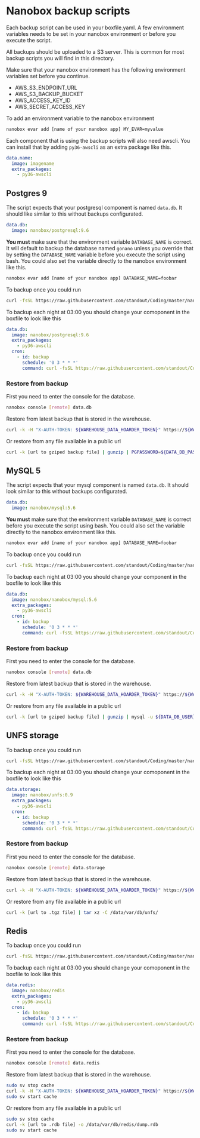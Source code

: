 # Nanobox backup scripts

Each backup script can be used in your boxfile.yaml. A few environment
variables needs to be set in your nanobox environment or before you execute the
script.

All backups should be uploaded to a S3 server. This is common for most backup
scripts you will find in this directory.

Make sure that your nanobox environment has the following environment variables
set before you continue.

- AWS_S3_ENDPOINT_URL
- AWS_S3_BACKUP_BUCKET
- AWS_ACCESS_KEY_ID
- AWS_SECRET_ACCESS_KEY

To add an environment variable to the nanobox environment

```bash
nanobox evar add [name of your nanobox app] MY_EVAR=myvalue
```

Each component that is using the backup scripts will also need awscli. You can install that by adding `py36-awscli` as an extra package like this.

```yaml
data.name:
  image: imagename
  extra_packages:
    - py36-awscli
```

## Postgres 9

The script expects that your postgresql component is named `data.db`. It should
like similar to this without backups configurated.

```yaml
data.db:
  image: nanobox/postgresql:9.6
```

**You must** make sure that the environment variable `DATABASE_NAME` is correct. It will default to backup the database named `gonano` unless you override that by setting the `DATABASE_NAME` variable before you execute the script using bash. You could also set the variable directly to the nanobox environment like this.

```bash
nanobox evar add [name of your nanobox app] DATABASE_NAME=foobar
```

To backup once you could run

```bash
curl -fsSL https://raw.githubusercontent.com/standout/Coding/master/nanobox/backup-scripts/postgres9.sh | DATABASE_NAME=foobar bash
```

To backup each night at 03:00 you should change your comoponent in the boxfile to look like this

```yaml
data.db:
  image: nanobox/postgresql:9.6
  extra_packages:
    - py36-awscli
  cron:
    - id: backup
      schedule: '0 3 * * *'
      command: curl -fsSL https://raw.githubusercontent.com/standout/Coding/master/nanobox/backup-scripts/postgres9.sh | DATABASE_NAME=foobar bash
```

### Restore from backup

First you need to enter the console for the database.

```bash
nanobox console [remote] data.db
```

Restore from latest backup that is stored in the warehouse.

```bash
curl -k -H "X-AUTH-TOKEN: ${WAREHOUSE_DATA_HOARDER_TOKEN}" https://${WAREHOUSE_DATA_HOARDER_HOST}:7410/blobs/backup-${HOSTNAME}-{date}.sql.gz | gunzip | PGPASSWORD=${DATA_DB_PASS} pg_restore -U ${DATA_DB_USER} -d ${DATABASE_NAME} -w -Fc -O
```

Or restore from any file available in a public url

```bash
curl -k [url to gziped backup file] | gunzip | PGPASSWORD=${DATA_DB_PASS} pg_restore -U ${DATA_DB_USER} -d ${DATABASE_NAME} -w -Fc -O
```

## MySQL 5

The script expects that your mysql component is named `data.db`. It should
look similar to this without backups configurated.

```yaml
data.db:
  image: nanobox/mysql:5.6
```

**You must** make sure that the environment variable `DATABASE_NAME` is correct before you execute the script using bash. You could also set the variable directly to the nanobox environment like this.

```bash
nanobox evar add [name of your nanobox app] DATABASE_NAME=foobar
```

To backup once you could run

```bash
curl -fsSL https://raw.githubusercontent.com/standout/Coding/master/nanobox/backup-scripts/mysql5.sh | DATABASE_NAME=foobar bash
```

To backup each night at 03:00 you should change your component in the boxfile to look like this

```yaml
data.db:
  image: nanobox/nanobox/mysql:5.6
  extra_packages:
    - py36-awscli
  cron:
    - id: backup
      schedule: '0 3 * * *'
      command: curl -fsSL https://raw.githubusercontent.com/standout/Coding/master/nanobox/backup-scripts/mysql5.sh | DATABASE_NAME=foobar bash
```

### Restore from backup

First you need to enter the console for the database.

```bash
nanobox console [remote] data.db
```

Restore from latest backup that is stored in the warehouse.

```bash
curl -k -H "X-AUTH-TOKEN: ${WAREHOUSE_DATA_HOARDER_TOKEN}" https://${WAREHOUSE_DATA_HOARDER_HOST}:7410/blobs/backup-${HOSTNAME}-{date}.sql.gz | gunzip | mysql -u ${DATA_DB_USER} -p"${DATA_DB_PASS}" ${DATABASE_NAME}
```

Or restore from any file available in a public url

```bash
curl -k [url to gziped backup file] | gunzip | mysql -u ${DATA_DB_USER} -p"${DATA_DB_PASS}" ${DATABASE_NAME}
```

## UNFS storage

To backup once you could run

```bash
curl -fsSL https://raw.githubusercontent.com/standout/Coding/master/nanobox/backup-scripts/unfs.sh | bash
```

To backup each night at 03:00 you should change your comoponent in the boxfile to look like this

```yaml
data.storage:
  image: nanobox/unfs:0.9
  extra_packages:
    - py36-awscli
  cron:
    - id: backup
      schedule: '0 3 * * *'
      command: curl -fsSL https://raw.githubusercontent.com/standout/Coding/master/nanobox/backup-scripts/unfs.sh | bash
```

### Restore from backup

First you need to enter the console for the database.

```bash
nanobox console [remote] data.storage
```

Restore from latest backup that is stored in the warehouse.

```bash
curl -k -H "X-AUTH-TOKEN: ${WAREHOUSE_DATA_HOARDER_TOKEN}" https://${WAREHOUSE_DATA_HOARDER_HOST}:7410/blobs/backup-${HOSTNAME}-{date}.tgz | tar xz -C /data/var/db/unfs/
```

Or restore from any file available in a public url

```bash
curl -k [url to .tgz file] | tar xz -C /data/var/db/unfs/
```


## Redis

To backup once you could run

```bash
curl -fsSL https://raw.githubusercontent.com/standout/Coding/master/nanobox/backup-scripts/redis.sh | bash
```

To backup each night at 03:00 you should change your comoponent in the boxfile to look like this

```yaml
data.redis:
  image: nanobox/redis
  extra_packages:
    - py36-awscli
  cron:
    - id: backup
      schedule: '0 3 * * *'
      command: curl -fsSL https://raw.githubusercontent.com/standout/Coding/master/nanobox/backup-scripts/redis.sh | bash
```

### Restore from backup

First you need to enter the console for the database.

```bash
nanobox console [remote] data.redis
```

Restore from latest backup that is stored in the warehouse.

```bash
sudo sv stop cache
curl -k -H "X-AUTH-TOKEN: ${WAREHOUSE_DATA_HOARDER_TOKEN}" https://${WAREHOUSE_DATA_HOARDER_HOST}:7410/blobs/backup-${HOSTNAME}-{date}.rdb -o /data/var/db/redis/dump.rdb
sudo sv start cache
```

Or restore from any file available in a public url

```bash
sudo sv stop cache
curl -k [url to .rdb file] -o /data/var/db/redis/dump.rdb
sudo sv start cache
```
